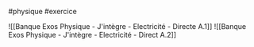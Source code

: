#physique #exercice 

![[Banque Exos Physique - J'intègre - Electricité - Directe A.1]]
![[Banque Exos Physique - J'intègre - Electricité - Direct A.2]]